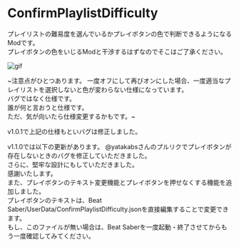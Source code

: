 # ConfirmPlaylistDifficulty

プレイリストの難易度を選んでいるかプレイボタンの色で判断できるようになるModです。<br>
プレイボタンの色をいじるModと干渉するはずなのでそこはご了承ください。

![gif](Gif/ConfirmPlaylistDifficulty.gif)

~注意点がひとつあります。
一度オフにして再びオンにした場合、一度適当なプレイリストを選択しないと色が変わらない仕様になっています。<br>
バグではなく仕様です。<br>
誰が何と言おうと仕様です。<br>
ただ、気が向いたら仕様変更するかもです。~

v1.0.1で上記の仕様もといバグは修正しました。

v1.1.0では以下の更新があります。
@yatakabsさんのプルリクでプレイボタンが存在しないときのバグを修正していただきました。<br>
さらに、堅牢な設計にもしていただきました。<br>
感謝いたします。<br>
また、プレイボタンのテキスト変更機能とプレイボタンを押せなくする機能を追加しました。<br>
プレイボタンのテキストは、Beat Saber/UserData/ConfirmPlaylistDifficulty.jsonを直接編集することで変更できます。<br>
もし、このファイルが無い場合は、Beat Saberを一度起動・終了させてからもう一度確認してみてください。
